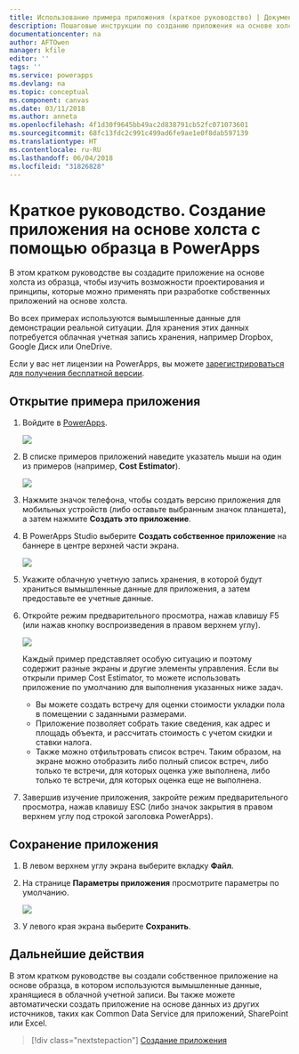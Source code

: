 ```yaml
---
title: Использование примера приложения (краткое руководство) | Документы Майкрософт
description: Пошаговые инструкции по созданию приложения на основе холста с помощью образца в PowerApps
documentationcenter: na
author: AFTOwen
manager: kfile
editor: ''
tags: ''
ms.service: powerapps
ms.devlang: na
ms.topic: conceptual
ms.component: canvas
ms.date: 03/11/2018
ms.author: anneta
ms.openlocfilehash: 4f1d30f9645bb49ac2d838791cb52fc071073601
ms.sourcegitcommit: 68fc13fdc2c991c499ad6fe9ae1e0f8dab597139
ms.translationtype: HT
ms.contentlocale: ru-RU
ms.lasthandoff: 06/04/2018
ms.locfileid: "31826828"
---
```

# <a name="quickstart-create-a-canvas-app-from-a-sample-in-powerapps"></a>Краткое руководство. Создание приложения на основе холста с помощью образца в PowerApps
В этом кратком руководстве вы создадите приложение на основе холста из образца, чтобы изучить возможности проектирования и принципы, которые можно применять при разработке собственных приложений на основе холста.

Во всех примерах используются вымышленные данные для демонстрации реальной ситуации. Для хранения этих данных потребуется облачная учетная запись хранения, например Dropbox, Google Диск или OneDrive.

Если у вас нет лицензии на PowerApps, вы можете [зарегистрироваться для получения бесплатной версии](../signup-for-powerapps.md).

## <a name="open-a-sample-app"></a>Открытие примера приложения
1. Войдите в [PowerApps](https://web.powerapps.com).

    ![](./media/open-and-run-a-sample-app/sign-in.png)

1. В списке примеров приложений наведите указатель мыши на один из примеров (например, **Cost Estimator**).

    ![](./media/open-and-run-a-sample-app/sample-tile.png)

1. Нажмите значок телефона, чтобы создать версию приложения для мобильных устройств (либо оставьте выбранным значок планшета), а затем нажмите **Создать это приложение**.

1. В PowerApps Studio выберите **Создать собственное приложение** на баннере в центре верхней части экрана.

    ![](./media/open-and-run-a-sample-app/banner.png)

1. Укажите облачную учетную запись хранения, в которой будут храниться вымышленные данные для приложения, а затем предоставьте ее учетные данные.

1. Откройте режим предварительного просмотра, нажав клавишу F5 (или нажав кнопку воспроизведения в правом верхнем углу).

    ![](./media/open-and-run-a-sample-app/open-preview.png)

    Каждый пример представляет особую ситуацию и поэтому содержит разные экраны и другие элементы управления. Если вы открыли пример Cost Estimator, то можете использовать приложение по умолчанию для выполнения указанных ниже задач.

    - Вы можете создать встречу для оценки стоимости укладки пола в помещении с заданными размерами.
    - Приложение позволяет собрать такие сведения, как адрес и площадь объекта, и рассчитать стоимость с учетом скидки и ставки налога.
    - Также можно отфильтровать список встреч. Таким образом, на экране можно отобразить либо полный список встреч, либо только те встречи, для которых оценка уже выполнена, либо только те встречи, для которых оценка еще не выполнена.
    
1. Завершив изучение приложения, закройте режим предварительного просмотра, нажав клавишу ESC (либо значок закрытия в правом верхнем углу под строкой заголовка PowerApps).

## <a name="save-the-app"></a>Сохранение приложения
1. В левом верхнем углу экрана выберите вкладку **Файл**.

1. На странице **Параметры приложения** просмотрите параметры по умолчанию.

    ![](./media/open-and-run-a-sample-app/app-settings.png)

1. У левого края экрана выберите **Сохранить**. 

## <a name="next-steps"></a>Дальнейшие действия
В этом кратком руководстве вы создали собственное приложение на основе образца, в котором используются вымышленные данные, хранящиеся в облачной учетной записи. Вы также можете автоматически создать приложение на основе данных из других источников, таких как Common Data Service для приложений, SharePoint или Excel.

> [!div class="nextstepaction"]
> [Создание приложения](data-platform-create-app.md)